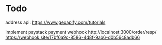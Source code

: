# Todo

address api: https://www.geoapify.com/tutorials

implement paystack payment webhook
http://localhost:3000/order/resp/
https://webhook.site/17bf6a9c-8586-4d8f-9ab6-d0b56c8adb66

